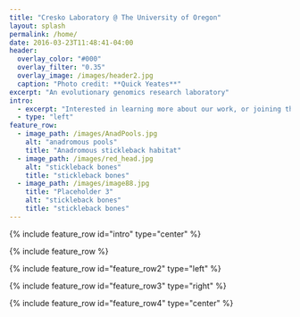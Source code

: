 ```yaml
---
title: "Cresko Laboratory @ The University of Oregon"
layout: splash
permalink: /home/
date: 2016-03-23T11:48:41-04:00
header:
  overlay_color: "#000"
  overlay_filter: "0.35"
  overlay_image: /images/header2.jpg
  caption: "Photo credit: **Quick Yeates**"
excerpt: "An evolutionary genomics research laboratory"
intro:
  - excerpt: "Interested in learning more about our work, or joining the laboratory, explore the links above"
  - type: "left"
feature_row:
  - image_path: /images/AnadPools.jpg
    alt: "anadromous pools"
    title: "Anadromous stickleback habitat"
  - image_path: /images/red_head.jpg
    alt: "stickleback bones"
    title: "stickleback bones"
  - image_path: /images/image88.jpg
    title: "Placeholder 3"
    alt: "stickleback bones"
    title: "stickleback bones"
---
```


{% include feature_row id="intro" type="center" %}

{% include feature_row %}

{% include feature_row id="feature_row2" type="left" %}

{% include feature_row id="feature_row3" type="right" %}

{% include feature_row id="feature_row4" type="center" %}

